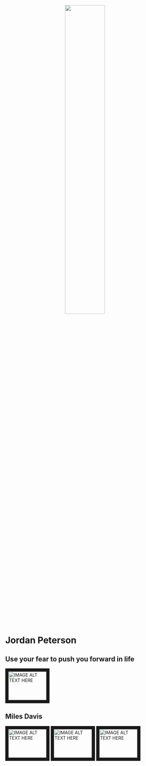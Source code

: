 <p align="center">
<img width="50%" src="http://i.imgur.com/JuCQfLt.jpg">
</p>

# Jordan Peterson

## Use your fear to push you forward in life

<a href="http://www.youtube.com/watch?feature=player_embedded&v=YOUTUBE_VIDEO_ID_HERE
" target="_blank"><img src="http://img.youtube.com/vi/oHfyHuymGcU/0.jpg" 
alt="IMAGE ALT TEXT HERE" width="120" height="90" border="10" /></a>

## Miles Davis

<a href="http://www.youtube.com/watch?feature=player_embedded&v=YOUTUBE_VIDEO_ID_HERE
" target="_blank"><img src="http://img.youtube.com/vi/WSqFnMy_WYU/0.jpg" 
alt="IMAGE ALT TEXT HERE" width="120" height="90" border="10" /></a>
<a href="http://www.youtube.com/watch?feature=player_embedded&v=YOUTUBE_VIDEO_ID_HERE
" target="_blank"><img src="http://img.youtube.com/vi//0.jpg" 
alt="IMAGE ALT TEXT HERE" width="120" height="90" border="10" /></a>
<a href="http://www.youtube.com/watch?feature=player_embedded&v=YOUTUBE_VIDEO_ID_HERE
" target="_blank"><img src="http://img.youtube.com/vi//0.jpg" 
alt="IMAGE ALT TEXT HERE" width="120" height="90" border="10" /></a>

